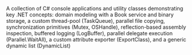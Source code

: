 A collection of C# console applications and utility classes demonstrating key .NET concepts: domain modeling with a Book service and binary storage, a custom thread-pool (TaskQueue), parallel file copying, synchronization primitives (Mutex, OSHandle), reflection-based assembly inspection, buffered logging (LogBuffer), parallel delegate execution (Parallel.WaitAll), a custom attribute exporter (ExportClass), and a generic dynamic list (DynamicList<T>)